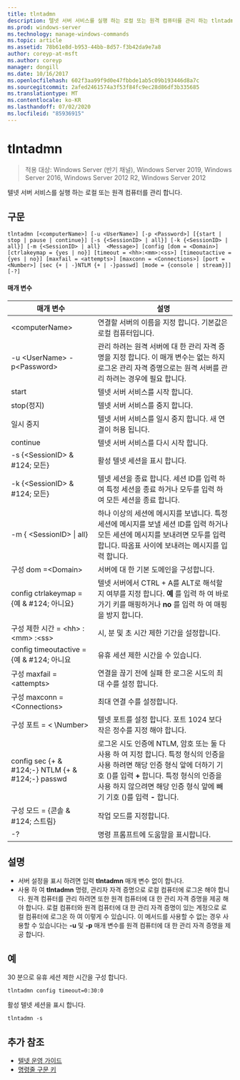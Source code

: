 ```yaml
---
title: tlntadmn
description: 텔넷 서버 서비스를 실행 하는 로컬 또는 원격 컴퓨터를 관리 하는 tlntadmn에 대 한 참조 문서입니다.
ms.prod: windows-server
ms.technology: manage-windows-commands
ms.topic: article
ms.assetid: 78b61e8d-b953-44bb-8d57-f3b42da9e7a8
author: coreyp-at-msft
ms.author: coreyp
manager: dongill
ms.date: 10/16/2017
ms.openlocfilehash: 602f3aa99f9d0e47fbbde1ab5c09b193446d8a7c
ms.sourcegitcommit: 2afed2461574a3f53f84fc9ec28d86df3b335685
ms.translationtype: MT
ms.contentlocale: ko-KR
ms.lasthandoff: 07/02/2020
ms.locfileid: "85936915"
---
```

# <a name="tlntadmn"></a>tlntadmn

> 적용 대상: Windows Server (반기 채널), Windows Server 2019, Windows Server 2016, Windows Server 2012 R2, Windows Server 2012

텔넷 서버 서비스를 실행 하는 로컬 또는 원격 컴퓨터를 관리 합니다.

## <a name="syntax"></a>구문
```
tlntadmn [<computerName>] [-u <UserName>] [-p <Password>] [{start | stop | pause | continue}] [-s {<SessionID> | all}] [-k {<SessionID> | all}] [-m {<SessionID> | all}  <Message>] [config [dom = <Domain>] [ctrlakeymap = {yes | no}] [timeout = <hh>:<mm>:<ss>] [timeoutactive = {yes | no}] [maxfail = <attempts>] [maxconn = <Connections>] [port = <Number>] [sec {+ | -}NTLM {+ | -}passwd] [mode = {console | stream}]] [-?]
```
#### <a name="parameters"></a>매개 변수

|                   매개 변수                    |                                                                                                                                                       설명                                                                                                                                                        |
|------------------------------------------------|--------------------------------------------------------------------------------------------------------------------------------------------------------------------------------------------------------------------------------------------------------------------------------------------------------------------------|
|                \<computerName>                 |                                                                                                                    연결할 서버의 이름을 지정 합니다. 기본값은 로컬 컴퓨터입니다.                                                                                                                    |
|         -u \<UserName> -p\<Password>          |                                                관리 하려는 원격 서버에 대 한 관리 자격 증명을 지정 합니다. 이 매개 변수는 없는 하지 로그온 관리 자격 증명으로는 원격 서버를 관리 하려는 경우에 필요 합니다.                                                |
|                     start                      |                                                                                                                                            텔넷 서버 서비스를 시작 합니다.                                                                                                                                             |
|                      stop(정지)                      |                                                                                                                                             텔넷 서버 서비스를 중지 합니다.                                                                                                                                              |
|                     일시 중지                      |                                                                                                                          텔넷 서버 서비스를 일시 중지 합니다. 새 연결이 허용 됩니다.                                                                                                                          |
|                    continue                    |                                                                                                                                            텔넷 서버 서비스를 다시 시작 합니다.                                                                                                                                            |
|          -s {\<SessionID> & #124; 모든}          |                                                                                                                                             활성 텔넷 세션을 표시 합니다.                                                                                                                                             |
|          -k {\<SessionID> & #124; 모든}          |                                                                                                        텔넷 세션을 종료 합니다. 세션 ID를 입력 하 여 특정 세션을 종료 하거나 모두를 입력 하 여 모든 세션을 종료 합니다.                                                                                                         |
|    -m { \<SessionID> &#124; all}<Message>     |                                                   하나 이상의 세션에 메시지를 보냅니다. 특정 세션에 메시지를 보낼 세션 ID를 입력 하거나 모든 세션에 메시지를 보내려면 모두를 입력 합니다. 따옴표 사이에 보내려는 메시지를 입력 합니다.                                                   |
|             구성 dom =\<Domain>             |                                                                                                                                      서버에 대 한 기본 도메인을 구성합니다.                                                                                                                                       |
|      config ctrlakeymap = {예 & #124; 아니요}      |                                                                                     텔넷 서버에서 CTRL + A를 ALT로 해석할지 여부를 지정 합니다. **예** 를 입력 하 여 바로 가기 키를 매핑하거나 **no** 를 입력 하 여 매핑을 방지 합니다.                                                                                     |
|       구성 제한 시간 = \<hh> : \<mm> :\<ss>       |                                                                                                                                 시, 분 및 초 시간 제한 기간을 설정합니다.                                                                                                                                 |
|     config timeoutactive = {예 & #124; 아니요      |                                                                                                                                            유휴 세션 제한 시간을 수 있습니다.                                                                                                                                             |
|          구성 maxfail =\<attempts>          |                                                                                                                          연결을 끊기 전에 실패 한 로그온 시도의 최대 수를 설정 합니다.                                                                                                                          |
|        구성 maxconn =\<Connections>         |                                                                                                                                         최대 연결 수를 설정합니다.                                                                                                                                          |
|            구성 포트 = < \Number>             |                                                                                                                    텔넷 포트를 설정 합니다. 포트 1024 보다 작은 정수를 지정 해야 합니다.                                                                                                                    |
| config sec {+ & #124;-} NTLM {+ & #124;-} passwd | 로그온 시도 인증에 NTLM, 암호 또는 둘 다 사용 하 여 지정 합니다. 특정 형식의 인증을 사용 하려면 해당 인증 형식 앞에 더하기 기호 ()를 입력 **+** 합니다. 특정 형식의 인증을 사용 하지 않으려면 해당 인증 형식 앞에 빼기 기호 ()를 입력 **-** 합니다. |
|     구성 모드 = {콘솔 & #124; 스트림}      |                                                                                                                                             작업 모드를 지정합니다.                                                                                                                                             |
|                       -?                       |                                                                                                                                           명령 프롬프트에 도움말을 표시합니다.                                                                                                                                           |

## <a name="remarks"></a>설명
-   서버 설정을 표시 하려면 입력 **tlntadmn** 매개 변수 없이 합니다.
-   사용 하 여 **tlntadmn** 명령, 관리자 자격 증명으로 로컬 컴퓨터에 로그온 해야 합니다. 원격 컴퓨터를 관리 하려면 또한 원격 컴퓨터에 대 한 관리 자격 증명을 제공 해야 합니다. 로컬 컴퓨터와 원격 컴퓨터에 대 한 관리 자격 증명이 있는 계정으로 로컬 컴퓨터에 로그온 하 여 이렇게 수 있습니다. 이 메서드를 사용할 수 없는 경우 사용할 수 있습니다는 **-u** 및 **-p** 매개 변수를 원격 컴퓨터에 대 한 관리 자격 증명을 제공 합니다.

## <a name="examples"></a>예
30 분으로 유휴 세션 제한 시간을 구성 합니다.
```
tlntadmn config timeout=0:30:0
```
활성 텔넷 세션을 표시 합니다.
```
tlntadmn -s
```

## <a name="additional-references"></a>추가 참조
-   [텔넷 운영 가이드](https://technet.microsoft.com/library/cc753164(v=ws.10).aspx)
- [명령줄 구문 키](command-line-syntax-key.md)

